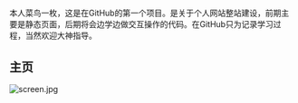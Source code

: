 # 
本人菜鸟一枚，这是在GitHub的第一个项目。是关于个人网站整站建设，前期主要是静态页面，后期将会边学边做交互操作的代码。在GitHub只为记录学习过程，当然欢迎大神指导。

## 主页
![screen.jpg](https://github.com/zekersoft/WholeStationConstruction/img "screen")

